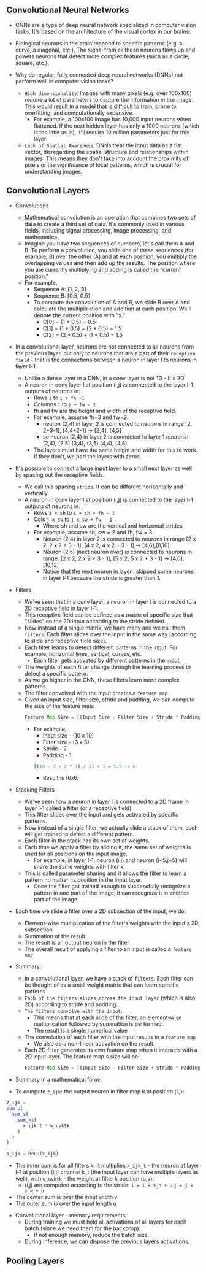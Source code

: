 Convolutional Neural Networks
-----------------------------
* CNNs are a type of deep neural network specialized in computer vision tasks. It's based on the 
  architecture of the visual cortex in our brains.

* Biological neurons in the brain respond to specific patterns (e.g. a curve, a diagonal, etc.). The signal 
  from all those neurons flows up and powers neurons that detect more complex features (such as a circle, square, etc.).

* Why do regular, fully connected deep neural networks (DNNs) not perform well in computer vision tasks?
  - `High dimensionality`: Images with many pixels (e.g. over 100x100) require a lot of parameters to capture the 
    information in the image. This would result in a model that is difficult to train, prone to overfitting, and 
    computationally expensive.
    * For example, a 100x100 image has 10,000 input neurons when flattened. If the next hidden layer has only 
      a 1000 neurons (which is too little as is), it'll require 10 million parameters just for this layer.
  - `Lack of Spatial Awareness`: DNNs treat the input data as a flat vector, disregarding the spatial 
    structure and relationships within images. This means they don't take into account the proximity of pixels or the significance of local patterns, which is crucial for understanding images.


Convolutional Layers
--------------------

* Convolutions
  - Mathematical convolution is an operation that combines two sets of data to create a third set of data. 
    It's commonly used in various fields, including signal processing, image processing, and mathematics.
  - Imagine you have two sequences of numbers, let's call them A and B. To perform a convolution, you slide one of 
    these  sequences (for example, B) over the other (A) and at each position, you multiply the overlapping values and then add up the results. The position where you are currently multiplying and adding is called the "current position."
  - For example, 
    * Sequence A: [1, 2, 3]
    * Sequence B: [0.5, 0.5]
    * To compute the convolution of A and B, we slide B over A and calculate the multiplication and addition at each 
      position. We'll denote the current position with "x."
      - C[0] = (1 * 0.5) = 0.5
      - C[1] = (1 * 0.5) + (2 * 0.5) = 1.5
      - C[2] = (2 * 0.5) + (1 * 0.5) = 1.5

* In a convolutional layer, neurons are not connected to all neurons from the previous layer, but only to neurons
  that are a part of their `receptive field` - that is the connections between a neuron in layer l to neurons
  in layer l-1.
  - Unlike a dense layer in a DNN, in a conv layer is not 1D - It's 2D.
  - A neuron in conv layer l at position (i,j) is connected to the layer l-1 outputs of neurons in:
    * Rows `i` to `i + fh -1`
    * Columns `j` to `j + fw - 1`
    * fh and fw are the height and width of the receptive field.
    * For example, assume fh=3 and fw=2. 
      - neuron (2,4) in layer 2 is connected to neurons in range [2, 2+3-1], [4,4+2-1] -> [2,4], [4,5]
      - so neuron (2,4) in layer 2 is connected to layer 1 neurons: 
        (2,4), (2,5)
        (3,4), (3,5)
        (4,4), (4,5)
    * The layers must have the same height and width for this to work. If they don't, we pad the layers with zeros.

* It's possible to connect a large input layer to a small next layer as well by spacing out the receptive fields.
  - We call this spacing `stride`. It can be different horizontally and vertically.
  - A neuron in conv layer l at position (i,j) is connected to the layer l-1 outputs of neurons in:
    * Rows `i × sh` to `i × sh + fh – 1` 
    * Cols `j x sw` to `j x sw + fw - 1`
      - Where sh and sw are the vertical and horizontal strides
    * For example, assume sh, sw = 2 and fh, fw = 3.
      - Neuron (2,4) in layer 2 is connected to neurons in range [2 x 2, 2 x 2 + 3 - 1], [4 x 2, 4 x 2 + 3 - 1] -> [4,6],[8,10]
      - Neuron (2,5) (next neuron over) is connected to neurons in range:
        [2 x 2, 2 x 2 + 3 - 1], [5 x 2, 5 x 2 + 3 - 1] -> [4,6],[10,12]
      - Notice that the next neuron in layer l skipped some neurons in layer l-1 because the stride is greater than 1.

* Filters
  - We've seen that in a conv layer, a neuron in layer l is connected to a 2D receptive field in layer l-1. 
  - This receptive field can be defined as a matrix of specific size that "slides" on the 2D input according
    to the stride defined.
  - Now instead of a single matrix, we have many and we call them `filters`. Each filter slides over the input 
    in the same way (according to slide and receptive field size). 
  - Each filter learns to detect different patterns in the input. For example, horizontal lines, vertical, curves, etc.
    * Each filter gets activated by different patterns in the input.
  - The weights of each filter change through the learning process to detect a specific pattern.
  - As we go higher in the CNN, these filters learn more complex patterns.
  - The filter convolved with the input creates a `feature map`
  - Given an input size, filter size, stride and padding, we can compute the size of the feature map:
    ```js
    Feature Map Size = [(Input Size - Filter Size + Stride * Padding) / Stride] + 1
    ```
    * For example, 
      - Input size - (10 x 10)
      - Filter size - (3 x 3)
      - Stride - 2
      - Padding - 1
      ```js
      [(10 - 3 + 2 * 1) / 2] + 1 = 5.5 -> 6
      ```
      - Result is (6x6)

* Stacking Filters
  - We've seen how a neuron in layer l is connected to a 2D frame in layer l-1 called a filter (or a receptive field).
  - This filter slides over the input and gets activated by specific patterns.
  - Now instead of a single filter, we actually slide a stack of them, each will get trained to detect a different 
    pattern.
  - Each filter in the stack has its own set of weights.
  - Each time we apply a filter by sliding it, the same set of weights is used for all positions on the input image.
    * For example, in layer l-1, neuron (i,j) and neuron (i+5,j+5) will share the same weights with filter k.
  - This is called parameter sharing and it allows the filter to learn a pattern no matter its position in the 
    input layer.
    * Once the filter got trained enough to successfully recognize a pattern in one part of the image, it can 
      recognize it in another part of the image.

* Each time we slide a filter over a 2D subsection of the input, we do:
  - Element-wise multiplication of the filter's weights with the input's 2D subsection.
  - Summation of the result
  - The result is an output neuron in the filter
  - The overall result of applying a filter to an input is called a `feature map`


* Summary:
  - In a convolutional layer, we have a stack of `filters`. Each filter can be thought of as a small weight matrix
    that can learn specific patterns
  - `Each of the filters slides across the input layer` (which is also 2D) according to stride and padding.
  - `The filters convolve with the input`. 
    * This means that at each slide of the filter, an element-wise multiplication followed by summation is performed.
    * The result is a single numerical value
  - The convolution of each filter with the input results in a `feature map`
    * We also do a non-linear activation on the result.
  - Each 2D filter generates its own feature map when it interacts with a 2D input layer. The feature map's size will 
    be:
    ```js
    Feature Map Size = [(Input Size - Filter Size + Stride * Padding) / Stride] + 1
    ```

* Summary in a mathematical form:
- To compute `z_ijk`: the output neuron in filter map k at position (i,j):
```js
z_ijk = 
sum_u(
  sum_v(
    sum_kt(
      x_ijk_t * w_uvktk
    )
  )
)

a_ijk = ReLU(z_ijk)
```
- The inner sum is for all filters k. It multiplies `x_ijk_t` - the neuron at layer l-1 at position (i,j) channel k_t (the 
  input layer can have multiple layers as well), with `w_uvktk` - the weight at filter k position (u,v).
  * (i,j) are computed according to the stride:
  `i = i × s_h + u`
  `j = j × s_w + u`
- The center sum is over the input width v
- The outer sum is over the input length u

* Convolutional layer - memory requirements
  - During training we must hold all activations of all layers for each batch (since we need them for the backprop).
    * If not enough memory, reduce the batch size.
  - During inference, we can dispose the previous layers activations.



Pooling Layers
---------------



